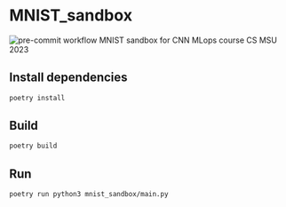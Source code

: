 # MNIST_sandbox

![pre-commit workflow](https://github.com/rw404/MNIST_sandbox/actions/workflows/pre-commit.yml/badge.svg)
MNIST sandbox for CNN MLops course CS MSU 2023

## Install dependencies

```bash
poetry install
```

## Build

```bash
poetry build
```

## Run

```bash
poetry run python3 mnist_sandbox/main.py
```
